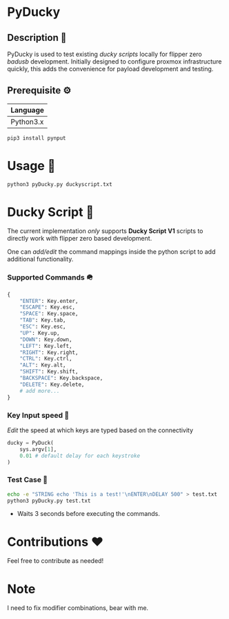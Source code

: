 # PyDucky

## Description 📖
PyDucky is used to test existing *ducky scripts* locally for flipper zero *badusb* development. 
Initially designed to configure proxmox infrastructure quickly, this adds the convenience for
payload development and testing.

## Prerequisite ⚙️
| Language   |
|------------|
| Python3.x  |
```bash
pip3 install pynput
```

# Usage 🔨
```bash
python3 pyDucky.py duckyscript.txt
```

# Ducky Script 🦆
The current implementation *only* supports **Ducky Script V1** scripts to directly work with flipper zero based development.

One can *add/edit* the command mappings inside the python script to add additional functionality.

### Supported Commands 🪖
```python
{
    "ENTER": Key.enter,
    "ESCAPE": Key.esc,
    "SPACE": Key.space,
    "TAB": Key.tab,
    "ESC": Key.esc,
    "UP": Key.up,
    "DOWN": Key.down,
    "LEFT": Key.left,
    "RIGHT": Key.right,
    "CTRL": Key.ctrl,
    "ALT": Key.alt,
    "SHIFT": Key.shift,
    "BACKSPACE": Key.backspace,
    "DELETE": Key.delete,
    # add more...
}
```

### Key Input speed 🎹
*Edit* the speed at which keys are typed based on the connectivity
```python
ducky = PyDuck(
    sys.argv[1], 
    0.01 # default delay for each keystroke
)
```

### Test Case 🧪
```bash
echo -e "STRING echo 'This is a test!'\nENTER\nDELAY 500" > test.txt
python3 pyDucky.py test.txt
```
* Waits 3 seconds before executing the commands.

# Contributions ❤️
Feel free to contribute as needed!

# Note
I need to fix modifier combinations, bear with me.
